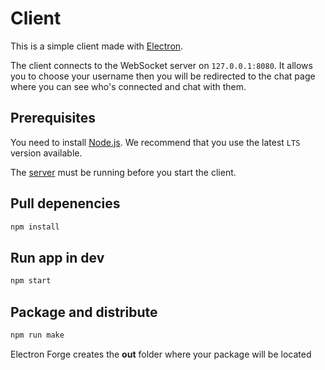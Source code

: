 # Client

This is a simple client made with [Electron](https://www.electronjs.org). 

The client connects to the WebSocket server on `127.0.0.1:8080`.
It allows you to choose your username then you will be redirected to the chat page where you can see who's connected and chat with them.

## Prerequisites
You need to install [Node.js](https://nodejs.org/en/download/).
We recommend that you use the latest `LTS` version available.

The [server](../server) must be running before you start the client.

## Pull depenencies
```zsh
npm install
```
## Run app in dev
```zsh
npm start
```
## Package and distribute
```zsh
npm run make
```
Electron Forge creates the **out** folder where your package will be located

